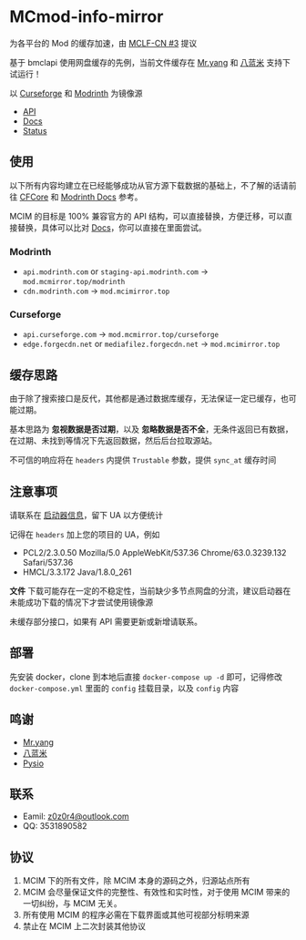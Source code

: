 # MCmod-info-mirror

为各平台的 Mod 的缓存加速，由 [MCLF-CN #3](https://github.com/MCLF-CN/docs/issues/3) 提议

基于 bmclapi 使用网盘缓存的先例，当前文件缓存在 [Mr.yang](https://github.com/YangHaoNing-CN) 和 [八蓝米](https://alist.8mi.tech) 支持下试运行！

以 [Curseforge](https://curseforge.com/) 和 [Modrinth](https://modrinth.com/) 为镜像源

- [API](https://mod.mcimirror.top)
- [Docs](https://mod.mcimirror.top/docs)
- [Status](https://status.mcimirror.top)

## 使用

以下所有内容均建立在已经能够成功从官方源下载数据的基础上，不了解的话请前往 [CFCore](https://docs.curseforge.com) 和 [Modrinth Docs](https://docs.modrinth.com) 参考。

MCIM 的目标是 100% 兼容官方的 API 结构，可以直接替换，方便迁移，可以直接替换，具体可以比对 [Docs](https://mod.mcimirror.top/docs)，你可以直接在里面尝试。

### Modrinth

- `api.modrinth.com` or `staging-api.modrinth.com` -> `mod.mcmirror.top/modrinth`
- `cdn.modrinth.com` -> `mod.mcimirror.top`

### Curseforge

- `api.curseforge.com` -> `mod.mcmirror.top/curseforge`
- `edge.forgecdn.net` or `mediafilez.forgecdn.net` -> `mod.mcimirror.top`

## 缓存思路

由于除了搜索接口是反代，其他都是通过数据库缓存，无法保证一定已缓存，也可能过期。

基本思路为 **忽视数据是否过期**，以及 **忽略数据是否不全**，无条件返回已有数据，在过期、未找到等情况下先返回数据，然后后台拉取源站。

不可信的响应将在 `headers` 内提供 `Trustable` 参数，提供 `sync_at` 缓存时间

## 注意事项

请联系在 [启动器信息](https://github.com/mcmod-info-mirror/mcim/issues/4)，留下 UA 以方便统计

记得在 `headers` 加上您的项目的 UA，例如

- PCL2/2.3.0.50 Mozilla/5.0 AppleWebKit/537.36 Chrome/63.0.3239.132 Safari/537.36
- HMCL/3.3.172 Java/1.8.0_261

**文件** 下载可能存在一定的不稳定性，当前缺少多节点网盘的分流，建议启动器在未能成功下载的情况下才尝试使用镜像源

未缓存部分接口，如果有 API 需要更新或新增请联系。

## 部署

先安装 docker，clone 到本地后直接 `docker-compose up -d` 即可，记得修改 `docker-compose.yml` 里面的 `config` 挂载目录，以及 `config` 内容

## 鸣谢

- [Mr.yang](https://github.com/YangHaoNing-CN)
- [八蓝米](https://github.com/8Mi-Tech)
- [Pysio](https://github.com/pysio2007)

## 联系

- Eamil: z0z0r4@outlook.com
- QQ: 3531890582

## 协议

1. MCIM 下的所有文件，除 MCIM 本身的源码之外，归源站点所有
2. MCIM 会尽量保证文件的完整性、有效性和实时性，对于使用 MCIM 带来的一切纠纷，与 MCIM 无关。
3. 所有使用 MCIM 的程序必需在下载界面或其他可视部分标明来源
4. 禁止在 MCIM 上二次封装其他协议
